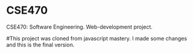 # CSE470
CSE470: Software Engineering. Web-development project.

#This project was cloned from javascript mastery. I made some changes and this is the final version.
